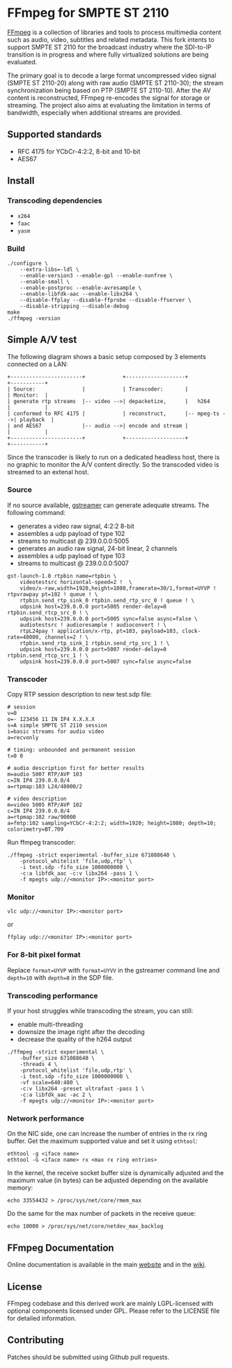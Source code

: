 FFmpeg for SMPTE ST 2110
========================

[FFmpeg](README_FFMPEG.md) is a collection of libraries and tools to
process multimedia content such as audio, video, subtitles and related
metadata. This fork intents to support SMPTE ST 2110 for the broadcast
industry where the SDI-to-IP transition is in progress and where fully
virtualized solutions are being evaluated.

The primary goal is to decode a large format uncompressed video signal
(SMPTE ST 2110-20) along with raw audio (SMPTE ST 2110-30); the stream
synchronization being based on PTP (SMPTE ST 2110-10). After the AV
content is reconstructed, FFmpeg re-encodes the signal for storage or
streaming. The project also aims at evaluating the limitation in terms
of bandwidth, especially when additional streams are provided.

## Supported standards

* RFC 4175 for YCbCr-4:2:2, 8-bit and 10-bit
* AES67

## Install

### Transcoding dependencies

* `x264`
* `faac`
* `yasm`

### Build

```
./configure \
	--extra-libs=-ldl \
	--enable-version3 --enable-gpl --enable-nonfree \
	--enable-small \
	--enable-postproc --enable-avresample \
	--enable-libfdk-aac --enable-libx264 \
	--disable-ffplay --disable-ffprobe --disable-ffserver \
	--disable-stripping --disable-debug
make
./ffmpeg -version
```

## Simple A/V test

The following diagram shows a basic setup composed by 3 elements
connected on a LAN:

```
+-----------------------+            +-------------------+              +-----------+
| Source:               |            | Transcoder:       |              | Monitor:  |
| generate rtp streams  |-- video -->| depacketize,      |   h264       |           |
| conformed to RFC 4175 |            | reconstruct,      |-- mpeg-ts -->| playback  |
| and AES67             |-- audio -->| encode and stream |              |           |
+-----------------------+            +-------------------+              +-----------+
```

Since the transcoder is likely to run on a dedicated headless host,
there is no graphic to monitor the A/V content directly. So the
transcoded video is streamed to an extenal host.

### Source

If no source available, [gstreamer](https://gstreamer.freedesktop.org/)
can generate adequate streams. The following command:
* generates a video raw signal, 4:2:2 8-bit
* assembles a udp payload of type 102
* streams to multicast @ 239.0.0.0:5005
* generates an audio raw signal, 24-bit linear, 2 channels
* assembles a udp payload of type 103
* streams to multicast @ 239.0.0.0:5007

```
gst-launch-1.0 rtpbin name=rtpbin \
	videotestsrc horizontal-speed=2 !  \
	video/x-raw,width=1920,height=1080,framerate=30/1,format=UYVP ! rtpvrawpay pt=102 ! queue ! \
	rtpbin.send_rtp_sink_0 rtpbin.send_rtp_src_0 ! queue ! \
	udpsink host=239.0.0.0 port=5005 render-delay=0 rtpbin.send_rtcp_src_0 ! \
	udpsink host=239.0.0.0 port=5005 sync=false async=false \
	audiotestsrc ! audioresample ! audioconvert ! \
	rtpL24pay ! application/x-rtp, pt=103, payload=103, clock-rate=48000, channels=2 ! \
	rtpbin.send_rtp_sink_1 rtpbin.send_rtp_src_1 ! \
	udpsink host=239.0.0.0 port=5007 render-delay=0 rtpbin.send_rtcp_src_1 ! \
	udpsink host=239.0.0.0 port=5007 sync=false async=false
```

### Transcoder

Copy RTP session description to new test.sdp file:

```
# session
v=0
o=- 123456 11 IN IP4 X.X.X.X
s=A simple SMPTE ST 2110 session
i=basic streams for audio video
a=recvonly

# timing: unbounded and permanent session
t=0 0

# audio description first for better results
m=audio 5007 RTP/AVP 103
c=IN IP4 239.0.0.0/4
a=rtpmap:103 L24/48000/2

# video description
m=video 5005 RTP/AVP 102
c=IN IP4 239.0.0.0/4
a=rtpmap:102 raw/90000
a=fmtp:102 sampling=YCbCr-4:2:2; width=1920; height=1080; depth=10; colorimetry=BT.709
```

Run ffmpeg transcoder:

```
./ffmpeg -strict experimental -buffer_size 671088640 \
	-protocol_whitelist 'file,udp,rtp' \
	-i test.sdp -fifo_size 1000000000 \
	-c:a libfdk_aac -c:v libx264 -pass 1 \
	-f mpegts udp://<monitor IP>:<monitor port>
```

### Monitor

```
vlc udp://<monitor IP>:<monitor port>
```

or

```
ffplay udp://<monitor IP>:<monitor port>
```

### For 8-bit pixel format

Replace ``format=UYVP`` with ``format=UYVV`` in the gstreamer command
line and ``depth=10`` with ``depth=8`` in the SDP file.

### Transcoding performance

If your host struggles while transcoding the stream, you can still:
* enable multi-threading
* downsize the image right after the decoding
* decrease the quality of the h264 output

```
./ffmpeg -strict experimental \
	-buffer_size 671088640 \
	-threads 4 \
	-protocol_whitelist 'file,udp,rtp' \
	-i test.sdp -fifo_size 1000000000 \
	-vf scale=640:480 \
	-c:v libx264 -preset ultrafast -pass 1 \
	-c:a libfdk_aac -ac 2 \
	-f mpegts udp://<monitor IP>:<monitor port>
```

### Network performance

On the NIC side, one can increase the number of entries in the rx ring
buffer. Get the maximum supported value and set it using ``ethtool``:

```
ethtool -g <iface name>
ethtool -G <iface name> rx <max rx ring entries>
```

In the kernel, the receive socket buffer size is dynamically adjusted
and the maximum value (in bytes) can be adjusted depending on the available
memory:

```
echo 33554432 > /proc/sys/net/core/rmem_max
```

Do the same for the max number of packets in the receive queue:

```
echo 10000 > /proc/sys/net/core/netdev_max_backlog
```

## FFmpeg Documentation

Online documentation is available in the main [website](https://ffmpeg.org)
and in the [wiki](https://trac.ffmpeg.org).

## License

FFmpeg codebase and this derived work are mainly LGPL-licensed with
optional components licensed under GPL. Please refer to the LICENSE file
for detailed information.

## Contributing

Patches should be submitted using Github pull requests.
